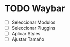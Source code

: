 # TODO Waybar

- [ ] Seleccionar Modulos
- [ ] Seleccionar Pluggins
- [ ] Aplicar Styles
- [ ] Ajustar Tamaño
